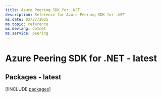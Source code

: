 ```yaml
---
title: Azure Peering SDK for .NET
description: Reference for Azure Peering SDK for .NET
ms.date: 03/27/2025
ms.topic: reference
ms.devlang: dotnet
ms.service: peering
---
```

# Azure Peering SDK for .NET - latest
## Packages - latest
[!INCLUDE [packages](peering-index.md)]